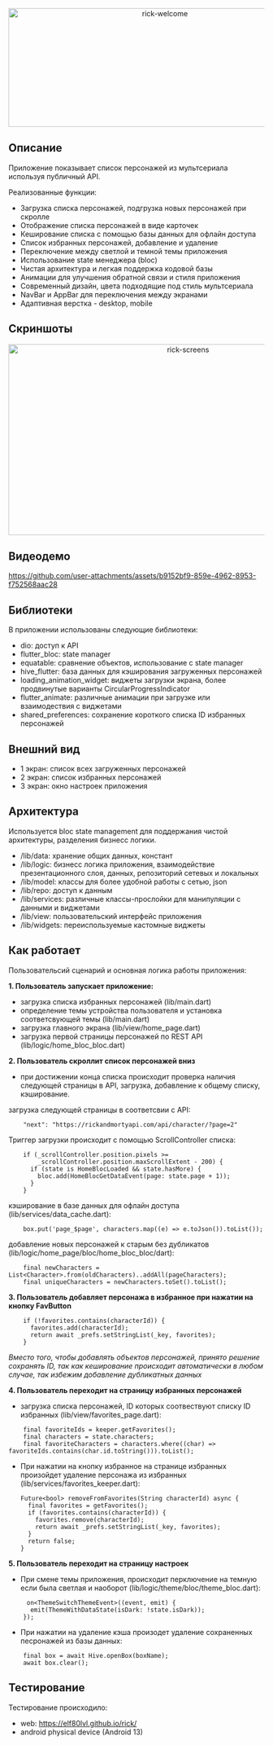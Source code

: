 
<p align="center">
<img width="600" height="233" alt="rick-welcome" src="https://github.com/user-attachments/assets/47ff6eb7-2fb7-4604-87e1-7a94cef798d7" />
</p>

## Описание
Приложение показывает список персонажей из мультсериала используя публичный API.

Реализованные функции:
* Загрузка списка персонажей, подгрузка новых персонажей при скролле
* Отображение списка персонажей в виде карточек
* Кеширование списка с помощью базы данных для офлайн доступа
* Список избранных персонажей, добавление и удаление
* Переключение между светлой и темной темы приложения
* Использование state менеджера (bloc) 
* Чистая архитектура и легкая поддержка кодовой базы
* Анимации для улучшения обратной связи и стиля приложения
* Современный дизайн, цвета подходящие под стиль мультсериала
* NavBar и AppBar для переключения между экранами
* Адаптивная верстка - desktop, mobile

## Скриншоты
<p align="center">
<img width="691" height="375" alt="rick-screens" src="https://github.com/user-attachments/assets/4415aeb5-ae18-4b08-a993-f85928d84bb1" />
</p>

## Видеодемо

https://github.com/user-attachments/assets/b9152bf9-859e-4962-8953-f752568aac28


## Библиотеки
В приложении использованы следующие библиотеки:
*  dio: доступ к API
*  flutter_bloc: state manager
*  equatable: сравнение объектов, использование с state manager
*  hive_flutter: база данных для кэширования загруженных персонажей
*  loading_animation_widget: виджеты загрузки экрана, более продвинутые варианты CircularProgressIndicator
*  flutter_animate: различные анимации при загрузке или взаимодествия с виджетами
*  shared_preferences: сохранение короткого списка ID избранных персонажей

## Внешний вид
* 1 экран: список всех загруженных персонажей
* 2 экран: список избранных персонажей
* 3 экран: окно настроек приложения

## Архитектура
Используется bloc state management для поддержания чистой архитектуры, разделения бизнесс логики.

* /lib/data:  хранение общих данных, констант
* /lib/logic: бизнесс логика приложения, взаимодействие презентационного слоя, данных, репозиторий сетевых и локальных
* /lib/model: классы для более удобной работы с сетью, json
* /lib/repo: доступ к данным
* /lib/services: различные классы-прослойки для манипуляции с данными и виджетами
* /lib/view: пользовательский интерфейс приложения 
* /lib/widgets: переиспользуемые кастомные виджеты

## Как работает
Пользовательсий сценарий и основная логика работы приложения:

<b>1. Пользователь запускает приложение:</b>
* загрузка списка избранных персонажей (lib/main.dart)
* определение темы устройства пользователя и установка соответсвующей темы (lib/main.dart)
* загрузка главного экрана (lib/view/home_page.dart) 
* загрузка первой страницы персонажей по REST API (lib/logic/home_bloc_bloc.dart)

<b>2. Пользователь скроллит список персонажей вниз</b>
* при достижении конца списка происходит проверка наличия следующей страницы в API, загрузка, добавление к общему списку, кэширование.

загрузка следующей страницы в соответсвии с API:
```
    "next": "https://rickandmortyapi.com/api/character/?page=2"
```

Триггер загрузки происходит с помощью ScrollController списка:
``` 
    if (_scrollController.position.pixels >=
        _scrollController.position.maxScrollExtent - 200) {
      if (state is HomeBlocLoaded && state.hasMore) {
        bloc.add(HomeBlocGetDataEvent(page: state.page + 1));
      }
    }
```

кэширование в базе данных для офлайн доступа (lib/services/data_cache.dart):
```
    box.put('page_$page', characters.map((e) => e.toJson()).toList());
```

добавление новых персонажей к старым без дубликатов (lib/logic/home_page/bloc/home_bloc_bloc/dart):
```
    final newCharacters = List<Character>.from(oldCharacters)..addAll(pageCharacters);
    final uniqueCharacters = newCharacters.toSet().toList();
```

<b>3. Пользователь добавляет персонажа в избранное при нажатии на кнопку FavButton</b>
```
    if (!favorites.contains(characterId)) {
      favorites.add(characterId);
      return await _prefs.setStringList(_key, favorites);
    }
```
_Вмеcто того, чтобы добавлять объектов персонажей, принято решение сохранять ID, так как кеширование происходит автоматически в любом случае, так избежим добавление дубликатных данных_


<b>4. Пользователь переходит на страницу избранных персонажей</b>
* загрузка списка персонажей, ID которых соотвествуют списку ID избранных (lib/view/favorites_page.dart):
```
    final favoriteIds = keeper.getFavorites();
    final characters = state.characters;
    final favoriteCharacters = characters.where((char) => favoriteIds.contains(char.id.toString())).toList();
```

* При нажатии на кнопку избранное на странице избранных произойдет удаление персонажа из избранных (lib/services/favorites_keeper.dart):
  ```
  Future<bool> removeFromFavorites(String characterId) async {
    final favorites = getFavorites();
    if (favorites.contains(characterId)) {
      favorites.remove(characterId);
      return await _prefs.setStringList(_key, favorites);
    }
    return false;
  }
  ```

<b>5. Пользователь переходит на страницу настроек</b>
* При смене темы приложения, происходит перключение на темную если была светлая и наоборот (lib/logic/theme/bloc/theme_bloc.dart):
```
     on<ThemeSwitchThemeEvent>((event, emit) {
      emit(ThemeWithDataState(isDark: !state.isDark));
    });
```

* При нажатии на удаление кэша произодет удаление сохраненных песронажей из базы данных:
```
    final box = await Hive.openBox(boxName);
    await box.clear();
```

## Тестирование
Тестирование происходило:
* web: https://elf80lvl.github.io/rick/
* android physical device (Android 13) 




